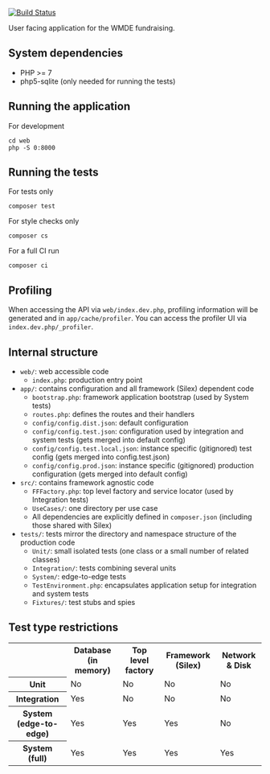 [![Build Status](https://travis-ci.org/wmde/FundraisingFrontend.svg?branch=master)](https://travis-ci.org/wmde/FundraisingFrontend)

User facing application for the WMDE fundraising.

## System dependencies

* PHP >= 7
* php5-sqlite (only needed for running the tests)

## Running the application

For development

	cd web
	php -S 0:8000

## Running the tests

For tests only

    composer test

For style checks only

	composer cs

For a full CI run

	composer ci

## Profiling

When accessing the API via `web/index.dev.php`, profiling information will be generated and in
`app/cache/profiler`. You can access the profiler UI via `index.dev.php/_profiler`.

## Internal structure

* `web/`: web accessible code
	* `index.php`: production entry point
* `app/`: contains configuration and all framework (Silex) dependent code
	* `bootstrap.php`: framework application bootstrap (used by System tests)
	* `routes.php`: defines the routes and their handlers
	* `config/config.dist.json`: default configuration
	* `config/config.test.json`: configuration used by integration and system tests (gets merged into default config)
	* `config/config.test.local.json`:  instance specific (gitignored) test config (gets merged into config.test.json)
	* `config/config.prod.json`: instance specific (gitignored) production configuration (gets merged into default config)
* `src/`: contains framework agnostic code
	* `FFFactory.php`: top level factory and service locator (used by Integration tests)
	* `UseCases/`: one directory per use case
	* All dependencies are explicitly defined in `composer.json` (including those shared with Silex)
* `tests/`: tests mirror the directory and namespace structure of the production code
	* `Unit/`: small isolated tests (one class or a small number of related classes)
	* `Integration/`: tests combining several units
	* `System/`: edge-to-edge tests
	* `TestEnvironment.php`: encapsulates application setup for integration and system tests
	* `Fixtures/`: test stubs and spies

## Test type restrictions

<table>
	<tr>
		<th></th>
		<th>Database (in memory)</th>
		<th>Top level factory</th>
		<th>Framework (Silex)</th>
		<th>Network & Disk</th>
	</tr>
	<tr>
		<th>Unit</th>
		<td>No</td>
		<td>No</td>
		<td>No</td>
		<td>No</td>
	</tr>
	<tr>
		<th>Integration</th>
		<td>Yes</td>
		<td>No</td>
		<td>No</td>
		<td>No</td>
	</tr>
	<tr>
		<th>System (edge-to-edge)</th>
		<td>Yes</td>
		<td>Yes</td>
		<td>Yes</td>
		<td>No</td>
	</tr>
	<tr>
		<th>System (full)</th>
		<td>Yes</td>
		<td>Yes</td>
		<td>Yes</td>
		<td>Yes</td>
	</tr>
</table>
